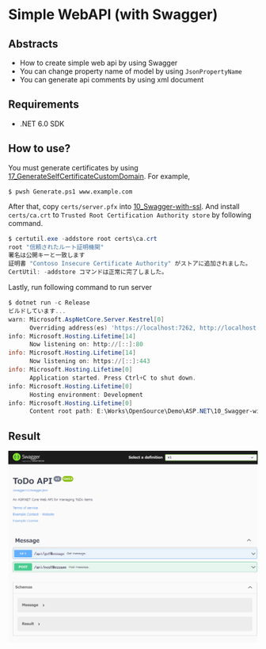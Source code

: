 # Simple WebAPI (with Swagger)

## Abstracts

* How to create simple web api by using Swagger
* You can change property name of model by using `JsonPropertyName`
* You can generate api comments by using xml document

## Requirements

* .NET 6.0 SDK

## How to use?

You must generate certificates by using [17_GenerateSelfCertificateCustomDomain](../../Misc/17_GenerateSelfCertificateCustomDomain).
For example,

````pwoershell
$ pwsh Generate.ps1 www.example.com
````

After that, copy `certs/server.pfx` into [10_Swagger-with-ssl](10_Swagger-with-ssl).
And install `certs/ca.crt` to `Trusted Root Certification Authority store` by following command.

````powershell
$ certutil.exe -addstore root certs\ca.crt
root "信頼されたルート証明機関"
署名は公開キーと一致します
証明書 "Contoso Insecure Certificate Authority" がストアに追加されました。
CertUtil: -addstore コマンドは正常に完了しました。
````

Lastly, run following command to run server


````powershell
$ dotnet run -c Release
ビルドしています...
warn: Microsoft.AspNetCore.Server.Kestrel[0]
      Overriding address(es) 'https://localhost:7262, http://localhost:5287'. Binding to endpoints defined via IConfiguration and/or UseKestrel() instead.
info: Microsoft.Hosting.Lifetime[14]
      Now listening on: http://[::]:80
info: Microsoft.Hosting.Lifetime[14]
      Now listening on: https://[::]:443
info: Microsoft.Hosting.Lifetime[0]
      Application started. Press Ctrl+C to shut down.
info: Microsoft.Hosting.Lifetime[0]
      Hosting environment: Development
info: Microsoft.Hosting.Lifetime[0]
      Content root path: E:\Works\OpenSource\Demo\ASP.NET\10_Swagger-with-ssl\
````

## Result

[![swagger](./images/preview.png "swagger")](./images/preview.png)
